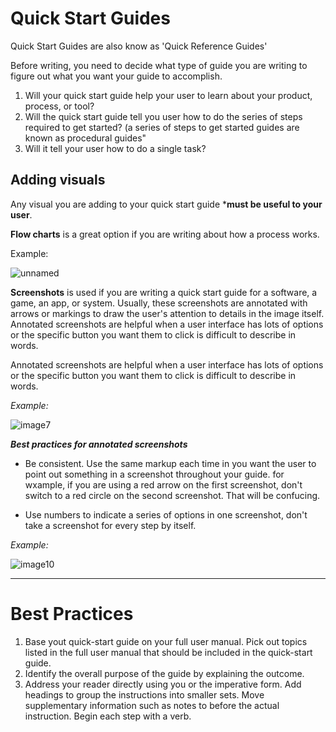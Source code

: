 # Quick Start Guides
Quick Start Guides are also know as 'Quick Reference Guides'

Before writing, you need to decide what type of guide you are writing to figure out what you want your guide to accomplish.

1. Will your quick start guide help your user to learn about your product, process, or tool?
2. Will the quick start guide tell you user how to do the series of steps required to get started? (a series of steps to get started guides are known as procedural guides"
3. Will it tell your user how to do a single task?

## Adding visuals
Any visual you are adding to your quick start guide ***must be useful to your user**.

**Flow charts** is a great option if you are writing about how a process works.

Example:

![unnamed](https://user-images.githubusercontent.com/60129693/114691046-8ff5ee80-9d17-11eb-8a8e-f77f6caa8b7d.png)


**Screenshots** is used if you are writing a quick start guide for a software, a game, an app, or system.
Usually, these screenshots are annotated with arrows or markings to draw the user's attention to details in the image itself. Annotated screenshots are helpful when a user interface has lots of options or the specific button you want them to click is difficult to describe in words. 

Annotated screenshots are helpful when a user interface has lots of options or the specific button you want them to click is difficult to describe in words.

*Example:*

![image7](https://user-images.githubusercontent.com/60129693/114692882-56be7e00-9d19-11eb-8abd-02724932d373.png)


***Best practices for annotated screenshots***

- Be consistent. Use the same markup each time in you want the user to point out something in a screenshot throughout your guide. for wxample, if you are using a red arrow on the first screenshot, don't switch to a red circle on the second screenshot. That will be confucing.

- Use numbers to indicate a series of options in one screenshot, don't take a screenshot for every step by itself.

*Example:*

![image10](https://user-images.githubusercontent.com/60129693/114692909-5d4cf580-9d19-11eb-95e6-5fa51173a496.png)

--------------------------------------------------------------------------------------
# Best Practices

1. Base yout quick-start guide on your full user manual. Pick out topics listed in the full user manual that should be included in the quick-start guide.
2. Identify the overall purpose of the guide by explaining the outcome.
3. Address your reader directly using you or the imperative form.
Add headings to group the instructions into smaller sets.
Move supplementary information such as notes to before the actual instruction.
Begin each step with a verb.


